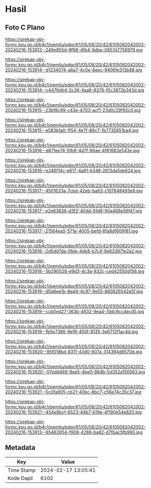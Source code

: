 # Hasil

## Foto C Plano

https://sirekap-obj-formc.kpu.go.id/b4c1/pemilu/pdpr/61/05/08/20/42/6105082042002-20240216-153913--249e855d-9f98-4fb4-8dbe-0657d7756979.jpg

https://sirekap-obj-formc.kpu.go.id/b4c1/pemilu/pdpr/61/05/08/20/42/6105082042002-20240216-153914--d1234074-a6a7-4c0e-8eec-9406fe313b88.jpg

https://sirekap-obj-formc.kpu.go.id/b4c1/pemilu/pdpr/61/05/08/20/42/6105082042002-20240216-153914--c4476db4-2c36-4aa6-8378-f0c3872b343d.jpg

https://sirekap-obj-formc.kpu.go.id/b4c1/pemilu/pdpr/61/05/08/20/42/6105082042002-20240216-153915--23bf8c99-c43e-4703-acf1-23d0c29f92c0.jpg

https://sirekap-obj-formc.kpu.go.id/b4c1/pemilu/pdpr/61/05/08/20/42/6105082042002-20240216-153915--e583b1a0-1f54-4e7f-86c7-1b7735851ba4.jpg

https://sirekap-obj-formc.kpu.go.id/b4c1/pemilu/pdpr/61/05/08/20/42/6105082042002-20240216-153916--d87fee74-5fb6-4d7f-86ae-4f81683e543e.jpg

https://sirekap-obj-formc.kpu.go.id/b4c1/pemilu/pdpr/61/05/08/20/42/6105082042002-20240216-153916--e246f14c-e617-4a91-b348-2613da5de624.jpg

https://sirekap-obj-formc.kpu.go.id/b4c1/pemilu/pdpr/61/05/08/20/42/6105082042002-20240216-153917--4501633a-7cbd-42eb-ba63-c107648493e6.jpg

https://sirekap-obj-formc.kpu.go.id/b4c1/pemilu/pdpr/61/05/08/20/42/6105082042002-20240216-153917--e2e63636-d3f2-40dd-91d6-90a468e56f47.jpg

https://sirekap-obj-formc.kpu.go.id/b4c1/pemilu/pdpr/61/05/08/20/42/6105082042002-20240216-153917--21564ea5-571e-4005-befd-6fa8df609f81.jpg

https://sirekap-obj-formc.kpu.go.id/b4c1/pemilu/pdpr/61/05/08/20/42/6105082042002-20240216-153918--2d5dd7da-0feb-4de8-b7c4-9e63367fe2a2.jpg

https://sirekap-obj-formc.kpu.go.id/b4c1/pemilu/pdpr/61/05/08/20/42/6105082042002-20240216-153918--5b290028-e9d3-4c3a-832c-ced42550d156.jpg

https://sirekap-obj-formc.kpu.go.id/b4c1/pemilu/pdpr/61/05/08/20/42/6105082042002-20240216-153919--d0a6ee1b-8ed4-4c97-9e55-860826542e5f.jpg

https://sirekap-obj-formc.kpu.go.id/b4c1/pemilu/pdpr/61/05/08/20/42/6105082042002-20240216-153919--ccb0ed27-363b-4632-9ea4-7ddc9cc4ecd5.jpg

https://sirekap-obj-formc.kpu.go.id/b4c1/pemilu/pdpr/61/05/08/20/42/6105082042002-20240216-153919--fb5e7386-9e16-450f-8135-3e6712f1ac4d.jpg

https://sirekap-obj-formc.kpu.go.id/b4c1/pemilu/pdpr/61/05/08/20/42/6105082042002-20240216-153920--95f018bd-8311-43d0-807a-314394d9570d.jpg

https://sirekap-obj-formc.kpu.go.id/b4c1/pemilu/pdpr/61/05/08/20/42/6105082042002-20240216-153920--07edd469-8ee5-4be0-864b-5d352a150563.jpg

https://sirekap-obj-formc.kpu.go.id/b4c1/pemilu/pdpr/61/05/08/20/42/6105082042002-20240216-153921--0c0fa905-cb21-40bc-8bc7-c56e74c35c37.jpg

https://sirekap-obj-formc.kpu.go.id/b4c1/pemilu/pdpr/61/05/08/20/42/6105082042002-20240216-153921--454e8bcf-6523-44b7-b19e-4f190e54e820.jpg

https://sirekap-obj-formc.kpu.go.id/b4c1/pemilu/pdpr/61/05/08/20/42/6105082042002-20240216-153913--65462654-f908-4288-ba82-d7fbac5fb990.jpg


## Metadata

| Key        | Value               |
| ---------- | ------------------- |
| Time Stamp | 2024-02-17 13:05:41 |
| Kode Dapil | 6102                |



